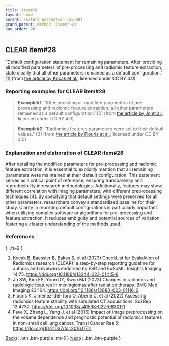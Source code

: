 ```yaml
---
title: Item#28
layout: home
parent: Feature extraction (25-28)
grand_parent: Method (Item#7-43)
nav_order: 28
---
```


## CLEAR item#28


“Default configuration statement for remaining parameters. After providing all modified parameters of pre-processing and radiomic feature extraction, state clearly that all other parameters remained as a default configuration.” [1] (from [the article by Kocak et al.](https://insightsimaging.springeropen.com/articles/10.1186/s13244-023-01415-8); licensed under CC BY 4.0)


### Reporting examples for CLEAR item#28

> **Example#1.** “After providing all modified parameters of pre-processing and radiomic feature extraction, all other parameters remained as a default configuration.” [2] (from [the article by Jo et al.](https://doi.org/10.1186/s12880-023-01116-0); licensed under CC BY 4.0)

> **Example#2.** “Radiomics features parameters were set to their default values.” [3] (from [the article by Flouris et al.](https://doi.org/10.1038/s41598-022-08301-1); licensed under CC BY 4.0)

### Explanation and elaboration of CLEAR item#28

After detailing the modified parameters for pre-processing and radiomic feature extraction, it is essential to explicitly mention that all remaining parameters were maintained at their default configuration. This statement serves as a critical point of reference, ensuring transparency and reproducibility in research methodologies. Additionally, features may show different correlation with imaging parameters, with different preprocessing techniques [4]. By specifying that default settings were preserved for all other parameters, researchers convey a standardized baseline for their study. Clarity in reporting default configurations is particularly important when utilizing complex software or algorithms for pre-processing and feature extraction. It reduces ambiguity and potential sources of variation, fostering a clearer understanding of the methods used. 

### References

{: .fs-2 }

1. 	Kocak B, Baessler B, Bakas S, et al (2023) CheckList for EvaluAtion of Radiomics research (CLEAR): a step-by-step reporting guideline for authors and reviewers endorsed by ESR and EuSoMII. Insights Imaging 14:75. https://doi.org/10.1186/s13244-023-01415-8
2. 	Jo SW, Kim ES, Yoon DY, Kwon MJ (2023) Changes in radiomic and radiologic features in meningiomas after radiation therapy. BMC Med Imaging 23:164. https://doi.org/10.1186/s12880-023-01116-0
3. 	Flouris K, Jimenez-del-Toro O, Aberle C, et al (2022) Assessing radiomics feature stability with simulated CT acquisitions. Sci Rep 12:4732. https://doi.org/10.1038/s41598-022-08301-1
4. 	Fave X, Zhang L, Yang J, et al (2016) Impact of image preprocessing on the volume dependence and prognostic potential of radiomics features in non-small cell lung cancer. Transl Cancer Res 5:. https://doi.org/10.21037/tcr.2016.07.11


[Back](https://radiomic.github.io/CLEAR-E3/docs/Method%20(Item%207-43)/Feature%20extraction%20(25-28)/Item27.html){: .btn .btn-purple .mr-5 }
[Next](https://radiomic.github.io/CLEAR-E3/docs/Method%20(Item%207-43)/Data%20preparation%20(29-33)/Item29.html){: .btn .btn-purple   }
